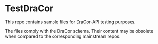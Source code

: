 # TestDraCor

This repo contains sample files for DraCor-API testing purposes.

The files comply with the DraCor schema. Their content may be obsolete when
compared to the corresponding mainstream repos.

